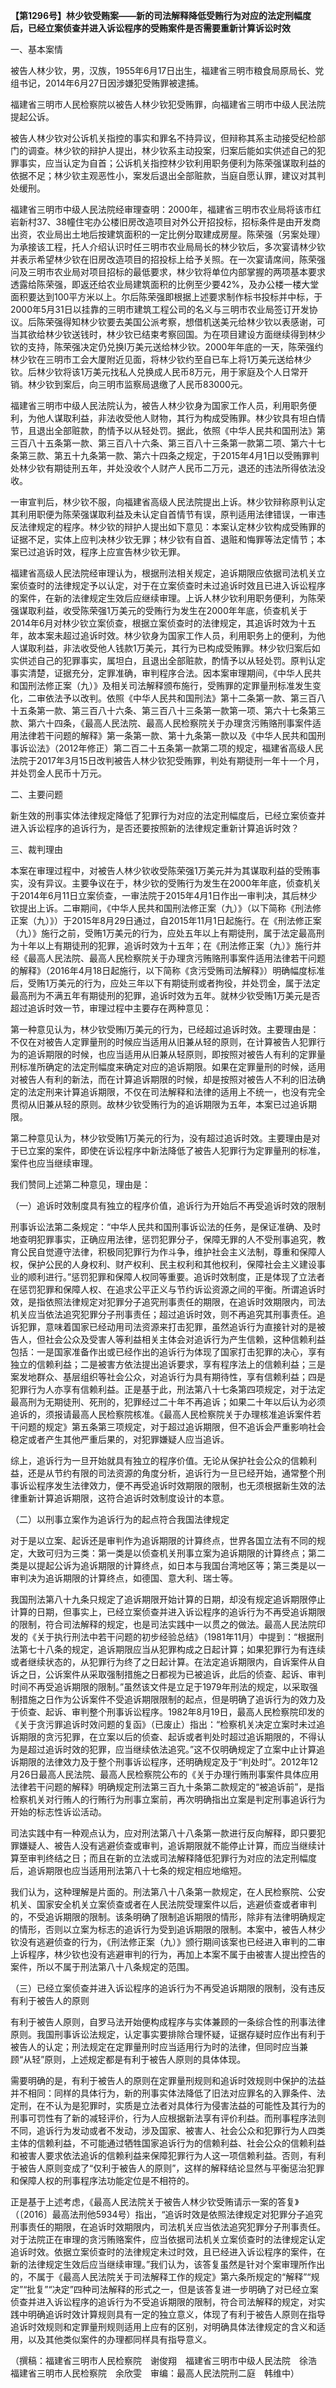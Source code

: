 **【第1296号】林少钦受贿案——新的司法解释降低受贿行为对应的法定刑幅度后，已经立案侦查并进入诉讼程序的受贿案件是否需要重新计算诉讼时效**

一、基本案情

被告人林少钦，男，汉族，1955年6月17日出生，福建省三明市粮食局原局长、党组书记，2014年6月27日因涉嫌犯受贿罪被逮捕。

福建省三明市人民检察院以被告人林少钦犯受贿罪，向福建省三明市中级人民法院提起公诉。

被告人林少钦对公诉机关指控的事实和罪名不持异议，但辩称其系主动接受纪检部门的调查。林少钦的辩护人提出，林少钦系主动投案，归案后能如实供述自己的犯罪事实，应当认定为自首；公诉机关指控林少钦利用职务便利为陈荣强谋取利益的依据不足；林少钦主观恶性小，案发后退出全部赃款，当庭自愿认罪，建议对其判处缓刑。

福建省三明市中级人民法院经审理查明：2000年，福建省三明市农业局将该市红岩新村37、38幢住宅办公楼旧房改造项目对外公开招投标，招标条件是由开发商出资，农业局出土地后按建筑面积的一定比例分取建成房屋。陈荣强（另案处理）为承接该工程，托人介绍认识时任三明市农业局局长的林少钦后，多次宴请林少钦并表示希望林少钦在旧房改造项目的招投标上给予关照。在一次宴请席间，陈荣强问及三明市农业局对项目招标的最低要求，林少钦将单位内部掌握的两项基本要求透露给陈荣强，即返还给农业局建筑面积的比例至少要42%，及办公楼一楼大堂面积要达到100平方米以上。尔后陈荣强即根据上述要求制作标书投标并中标，于2000年5月31日以挂靠的三明市建筑工程公司的名义与三明市农业局签订开发协议。后陈荣强得知林少钦要去美国公派考察，想借机送美元给林少钦以表感谢，可当其欲给林少钦送钱时，林少钦已结束考察回国。为在项目建设方面继续得到林少钦的支持，陈荣强决定仍兑换l万美元送给林少钦。2000年年底的一天，陈荣强约林少钦在三明市工会大厦附近见面，将林少钦约至自已车上将1万美元送给林少钦。后林少钦将该1万美元找私人兑换成人民币8万元，用于家庭及个人日常开销。林少钦到案后，向三明市监察局退缴了人民币83000元。

福建省三明市中级人民法院认为，被告人林少钦身为国家工作人员，利用职务便利，为他人谋取利益，非法收受他人财物，其行为构成受贿罪。林少钦具有坦白情节，且退出全部赃款，酌情予以从轻处罚。据此，依照《中华人民共和国刑法》第三百八十五条第一款、第三百八十六条、第三百八十三条第一款第二项、第六十七条第三款、第五十九条第一款、第六十四条之规定，于2015年4月1日以受贿罪判处林少钦有期徒刑五年，并处没收个人财产人民币二万元，退还的违法所得依法没收。

一审宣判后，林少钦不服，向福建省高级人民法院提出上诉。林少钦辩称原判认定其利用职便为陈荣强谋取利益及未认定自首情节有误，原判适用法律错误，一审违反法律规定的程序。林少钦的辩护人提出如下意见：本案认定林少钦构成受贿罪的证据不足，实体上应判决林少钦无罪；林少钦有自首、退赃和悔罪等法定情节；本案已过追诉时效，程序上应宣告林少钦无罪。

福建省高级人民法院经审理认为，根据刑法相关规定，追诉期限应依据司法机关立案侦查时的法律规定予以认定，对于在立案侦查时未过追诉时效且已进入诉讼程序的案件，在新的法律规定生效后应继续审理。上诉人林少钦利用职务便利，为陈荣强谋取利益，收受陈荣强1万美元的受贿行为发生在2000年年底，侦查机关于2014年6月对林少钦立案侦查，根据立案侦查时的法律规定，其追诉时效为十五年，故本案未超过追诉时效。林少钦身为国家工作人员，利用职务上的便利，为他人谋取利益，非法收受他人钱款1万美元，其行为已构成受贿罪。林少钦归案后如实供述自己的犯罪事实，属坦白，且退出全部赃款，酌情予以从轻处罚。原判认定事实清楚，证据充分，定罪准确，审判程序合法。因本案审理期间，《中华人民共和国刑法修正案（九）》及相关司法解释颁布施行，受贿罪的定罪量刑标准发生变化，二审依法予以改判。依照《中华人民共和国刑法》第十二条第一款、第三百八十五条第一款、第三百八十六条、第三百八十三条第一款第一项、第六十七条第三款、第六十四条，《最高人民法院、最高人民检察院关于办理贪污贿赂刑事案件适用法律若干问题的解释》第一条第一款、第十九条第一款以及《中华人民共和国刑事诉讼法》（2012年修正）第二百二十五条第一款第二项的规定，福建省高级人民法院于2017年3月15日改判被告人林少钦犯受贿罪，判处有期徒刑一年十一个月，并处罚金人民币十万元。

二、主要问题

新生效的刑事实体法律规定降低了犯罪行为对应的法定刑幅度后，已经立案侦查并进入诉讼程序的追诉行为，是否还要按照新的法律规定重新计算追诉时效？

三、裁判理由

本案在审理过程中，对被告人林少钦收受陈荣强1万美元并为其谋取利益的受贿事实，没有异议。主要争议在于，林少钦的受贿行为发生在2000年年底，侦查机关于2014年6月11日立案侦查，一审法院于2015年4月1日作出一审判决，其后林少钦提出上诉。二审期间，《中华人民共和国刑法修正案（九）》（以下简称《刑法修正案（九）》）于2015年8月29日通过，自2015年11月1日起施行。在《刑法修正案（九）》施行之前，受贿1万美元的行为，应处五年以上有期徒刑，属于法定最高刑为十年以上有期徒刑的犯罪，追诉时效为十五年；在《刑法修正案（九）》施行并经《最高人民法院、最高人民检察院关于办理贪污贿赂刑事案件适用法律若干问题的解释》（2016年4月18日起施行，以下简称《贪污受贿司法解释》）明确幅度标准后，受贿1万美元的行为，应处三年以下有期徒刑或者拘役，并处罚金，属于法定最高刑为不满五年有期徒刑的犯罪，追诉时效为五年。就林少钦受贿1万美元是否超过追诉时效一节，审理过程中主要存在两种意见：

第一种意见认为，林少钦受贿l万美元的行为，已经超过追诉时效。主要理由是：不仅在对被告人定罪量刑的时候应当适用从旧兼从轻的原则，在计算被告人犯罪行为的追诉期限的时候，也应当适用从旧兼从轻原则，即按照对被告人有利的定罪量刑标准所确定的法定刑幅度来确定对应的追诉期限。如果在定罪量刑的时候，适用对被告人有利的新法，而在计算追诉期限的时候，却是按照对被告人不利的旧法确定的法定刑来计算追诉期限，不仅在司法解释和法律的适用上不统一，也没有完全贯彻从旧兼从轻的原则。故林少钦受贿行为的追诉期限为五年，本案已过追诉期限。

第二种意见认为，林少钦受贿1万美元的行为，没有超过追诉时效。主要理由是对于已立案的案件，即使在诉讼程序中新法降低了被告人犯罪行为定罪量刑的标准，案件也应当继续审理。

我们赞同上述第二种意见，理由是：

（一）追诉时效制度具有独立的程序价值，追诉行为开始后不再受追诉时效的限制

刑事诉讼法第二条规定：“中华人民共和国刑事诉讼法的任务，是保证准确、及时地查明犯罪事实，正确应用法律，惩罚犯罪分子，保障无罪的人不受刑事追究，教育公民自觉遵守法律，积极同犯罪行为作斗争，维护社会主义法制，尊重和保障人权，保护公民的人身权利、财产权利、民主权利和其他权利，保障社会主义建设事业的顺利进行。”惩罚犯罪和保障人权同等重要。追诉时效制度，正是体现了立法者在惩罚犯罪和保障人权、在追求公平正义与节约诉讼资源之间的平衡。所谓追诉时效，是指依照法律规定对犯罪分子追究刑事责任的期限，在追诉时效期限内，司法机关应当依法追究犯罪分子刑事责任；超过追诉时效，则不再追究其刑事责任。追诉犯罪，意味着国家已经动用司法资源来打击犯罪，虽然追诉行为直接针对的是被告人，但社会公众及受害人等利益相关主体会对追诉行为产生信赖，这种信赖利益包括：一是国家准备作出或已经作出的追诉行为体现了国家打击犯罪的决心，享有独立的信赖利益；二是被害方依法提出追诉要求，享有程序法上的信赖利益；三是案发地群众、基层组织等社会公众，对追诉行为具有期待性，享有信赖利益；四是犯罪行为人亦享有信赖利益。正是基于此，刑法第八十七条第四项规定，对于法定最高刑为无期徒刑、死刑的，犯罪经过二十年不再追诉；如果二十年以后认为必须追诉的，须报请最高人民检察院核准。《最高人民检察院关于办理核准追诉案件若干问题的规定》第五条第三项规定，对于超过追诉期限，但不追诉会严重影响社会稳定或者产生其他严重后果的，对犯罪嫌疑人应当追诉。

综上，追诉行为一旦开始就具有独立的程序价值。无论从保护社会公众的信赖利益，还是从节约有限的司法资源的角度分析，追诉行为一旦已经开始，通常整个刑事诉讼程序发生法律效力，便不再受追诉时效期限的限制，也无须根据新生效的法律重新计算追诉期限，这符合追诉时效制度设计的本意。

（二）以刑事立案作为追诉行为的起点符合我国法律规定

对于是以立案、起诉还是审判作为追诉期限的计算终点，世界各国立法有不同的规定，大致可归为三类：第一类是以侦查机关刑事立案为追诉期限的计算终点；第二类是以提起公诉为追诉期限的计算终点，如日本与我国台湾地区等；第三类是以一审判决为追诉期限的计算终点，如德国、意大利、瑞士等。

我国刑法第八十九条只规定了追诉期限开始计算的日期，却没有规定追诉期限停止计算的日期，但事实上，已经立案侦查并进入诉讼程序的追诉行为不再受追诉期限的限制，符合司法解释的规定，也是司法实践中一以贯之的做法。最高人民法院印发的《关于执行刑法中若干问题的初步经验总结》（1981年11月）中提到：“根据刑法第七十八条的规定，追诉期限应当从犯罪构成之日起计算；如果犯罪行为有连续或者继续状态的，从犯罪行为终了之日起计算。在法定追诉期限内，自诉案件从自诉之日，公诉案件从采取强制措施之日都视为已被追诉，此后的侦查、起诉、审判时间不再受追诉期限的限制。”虽然该文件是立足于1979年刑法的规定，以采取强制措施之日作为公诉案件不受追诉期限限制的起点，但是明确了追诉行为的效力及于侦查、起诉、审判整个刑事诉讼程序。1982年8月19日，最高人民检察院印发的《关于贪污罪追诉时效问题的复函》（已废止）指出：“检察机关决定立案时未过追诉期限的贪污犯罪，在立案以后的侦查、起诉或者判处时超过追诉期限的，不得认为是超过追诉时效的犯罪，应当继续依法追究。”这不仅明确规定了立案中止计算追诉期限的法律效力及于整个刑事诉讼程序，还明确规定及于“判处时”。2012年12月26日最高人民法院、最高人民检察院公布的《关于办理行贿刑事案件具体应用法律若干问题的解释》明确规定刑法第三百九十条第二款规定的“被追诉前”，是指检察机关对行贿人的行贿行为刑事立案前，再次明确指出立案是判定刑事追诉行为开始的标志性诉讼活动。

司法实践中有一种观点认为，应对刑法第八十八条第一款进行反向解释，即只要犯罪嫌疑人、被告人没有逃避侦查或审判，追诉期限就不能停止计算，而应当继续计算至审判终结之日；而且在新的立法或司法解释降低犯罪行为对应的法定刑幅度后，追诉期限也应当适用刑法第八十七条的规定相应地缩短。

我们认为，这种理解是片面的。刑法第八十八条第一款规定，在人民检察院、公安机关、国家安全机关立案侦查或者在人民法院受理案件以后，逃避侦查或者审判的，不受追诉期限的限制。该条明确了限制追诉期限的情形，除非有法律明确规定的情形，否则以立案为标志的追诉行为受到追诉期限的限制。本案中，被告人林少钦没有逃避侦查的行为，《刑法修正案（九）》颁行期间该案也已经进入审判的二审上诉程序，林少钦也没有逃避审判的行为，再加上本案不属于由被害人提出控告的案件，所以不属于刑法第八十八条规定的范围。

（三）已经立案侦查并进入诉讼程序的追诉行为不再受追诉期限的限制，没有违反有利于被告人的原则

有利于被告人原则，自罗马法开始便构成程序与实体兼顾的一条综合性的刑事法律原则。我国刑事诉讼法规定，认定事实要排除合理怀疑，证据存疑时应作出有利于被告人的认定；刑法规定在定罪量刑时应当适用行为时的法律，但同时应当兼顾“从轻”原则，上述规定都是有利于被告人原则的具体体现。

需要明确的是，有利于被告人的原则在定罪量刑规则和追诉时效规则中保护的法益并不相同：同样的具体行为，新的刑事实体法降低了旧法对应罪名的入罪条件、法定刑，在不认为是犯罪时，实质是立法者对具体行为侵害法益的可能性及其行为的刑事可罚性有了新的减轻评价，行为人应根据新法享有评价利益。而刑事程序法则不同，追诉行为发动或者不发动，涉及国家、被害人、社会公众和犯罪行为人四类主体的信赖利益，不可能通过牺牲国家追诉行为的信赖利益、社会公众的信赖利益和被害人要求依法追诉的信赖利益来保障犯罪行为人这一项信赖利益。否则，有利于被告人原则变成了“仅利于被告人的原则”，这样的解释结论显然与平衡惩治犯罪和保障人权的刑事程序法功能定位是不相符的。

正是基于上述考虑，《最高人民法院关于被告人林少钦受贿请示一案的答复》（〔2016〕最高法刑他5934号）指出，“追诉时效是依照法律规定对犯罪分子追究刑事责任的期限，在追诉时效期限内，司法机关应当依法追究犯罪分子刑事责任。对于法院正在审理的贪污贿赂案件，应当依据司法机关立案侦查时的法律规定认定追诉时效。依据立案侦查时的法律规定未过时效，且已经进入诉讼程序的案件，在新的法律规定生效后应当继续审理。”我们认为，该答复虽然是针对个案审理所作出的，不属于《最高人民法院关于司法解释工作的规定》第六条所规定的“解释”“规定”“批复”“决定”四种司法解释的形式之一，但是该答复进一步明确了对已经立案侦查并进入诉讼程序的追诉行为不受追诉期限的限制，符合司法解释的规定，对实践中明确追诉时效计算规则具有一定的独立意义，体现了有利于被告人原则在指导追诉时效规则和定罪量刑规则适用上应有的区别，对明确具体法律规定的含义和适用，以及其他类似案件的办理都同样具有指导意义。

（撰稿：福建省三明市人民检察院　谢俊翔　福建省三明市中级人民法院　徐浩　福建省三明市人民检察院　余欣雯　审编：最高人民法院刑二庭　韩维中）